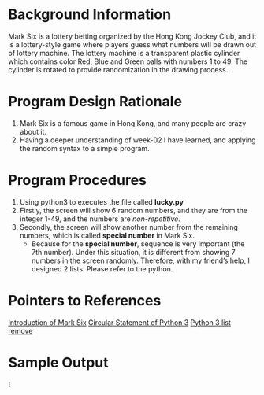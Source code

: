 # Background Information
Mark Six is a lottery betting organized by the Hong Kong Jockey Club, and it is a lottery-style game where players guess what numbers will be drawn out of lottery machine. The lottery machine is a transparent plastic cylinder which contains color Red, Blue and Green balls with numbers 1 to 49. The cylinder is rotated to provide randomization in the drawing process. 
# Program Design Rationale
1. Mark Six is a famous game in Hong Kong, and many people are crazy about it.
2. Having a deeper understanding of week-02 I have learned, and applying the random syntax to a simple program.
# Program Procedures
1.	Using python3 to executes the file called **lucky.py**
2.	Firstly, the screen will show 6 random numbers, and they are from the integer 1-49, and the numbers are *non-repetitive*.
3.	Secondly, the screen will show another number from the remaining numbers, which is called **special number** in Mark Six. 
    * Because for the **special number**, sequence is very important (the 7th number). Under this situation, it is different from showing 7 numbers in the screen randomly. Therefore, with my friend’s help, I designed 2 lists. Please refer to the python.
# Pointers to References
[Introduction of Mark Six](https://en.wikipedia.org/wiki/Mark_Six)
[Circular Statement of Python 3](http://www.runoob.com/python3/python3-loop.html)
[Python 3 list remove](http://www.runoob.com/python3/python3-att-list-remove.html)
# Sample Output
!
